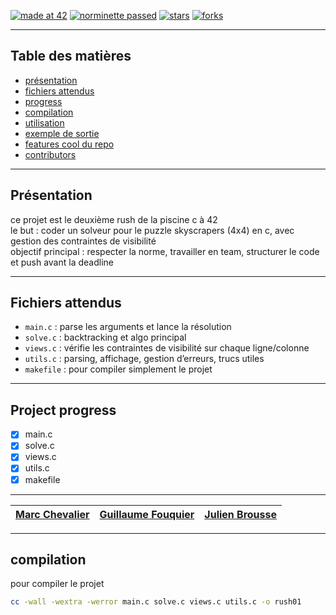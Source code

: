 
[![made at 42](https://img.shields.io/badge/made%20at-42-blue?logo=42)](https://42.fr)
[![norminette passed](https://img.shields.io/badge/norminette-passed-brightgreen)](https://github.com/Lejusdefruits/Rush01)
[![stars](https://img.shields.io/github/stars/Lejusdefruits/Rush01?style=social)](https://github.com/Lejusdefruits/Rush01/stargazers)
[![forks](https://img.shields.io/github/forks/Lejusdefruits/Rush01?style=social)](https://github.com/Lejusdefruits/Rush01/network/members)

---

## Table des matières

- [présentation](#présentation)
- [fichiers attendus](#fichiers-attendus)
- [progress](#project-progress)
- [compilation](#compilation)
- [utilisation](#utilisation)
- [exemple de sortie](#exemple-de-sortie)
- [features cool du repo](#features-cool-du-repo)
- [contributors](#contributors)

---

## Présentation

ce projet est le deuxième rush de la piscine c à 42  
le but : coder un solveur pour le puzzle skyscrapers (4x4) en c, avec gestion des contraintes de visibilité  
objectif principal : respecter la norme, travailler en team, structurer le code et push avant la deadline

---

## Fichiers attendus

- `main.c` : parse les arguments et lance la résolution
- `solve.c` : backtracking et algo principal
- `views.c` : vérifie les contraintes de visibilité sur chaque ligne/colonne
- `utils.c` : parsing, affichage, gestion d’erreurs, trucs utiles
- `makefile` : pour compiler simplement le projet

---

## Project progress

- [x] main.c
- [x] solve.c
- [x] views.c
- [x] utils.c
- [x] makefile

---

| [Marc Chevalier](https://profile-v3.intra.42.fr/users/marcheva) | [Guillaume Fouquier](https://profile-v3.intra.42.fr/users/guifouqu) | [Julien Brousse](https://profile-v3.intra.42.fr/users/jubrouss) |
| :-------------------------------------------------------------: | :-------------------------------------------------------------: | :-----------------------------------------------------------------: |

---

## compilation

pour compiler le projet  
```sh
cc -wall -wextra -werror main.c solve.c views.c utils.c -o rush01
